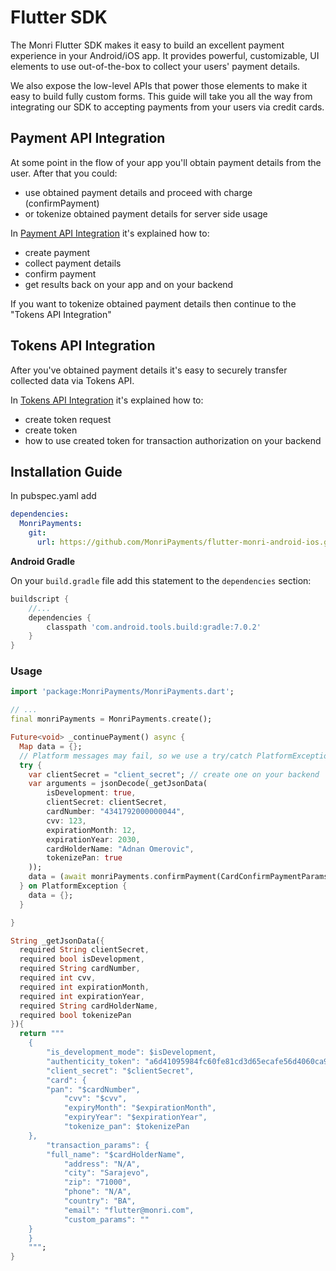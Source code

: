 # Flutter SDK

The Monri Flutter SDK makes it easy to build an excellent payment experience in your Android/iOS app. It provides
powerful, customizable, UI elements to use out-of-the-box to collect your users' payment details.

We also expose the low-level APIs that power those elements to make it easy to build fully custom forms. This guide will
take you all the way from integrating our SDK to accepting payments from your users via credit cards.

## Payment API Integration

At some point in the flow of your app you'll obtain payment details from the user. After that you could:

* use obtained payment details and proceed with charge (confirmPayment)
* or tokenize obtained payment details for server side usage

In [Payment API Integration](payment-api-integration.md) it's explained how to:

* create payment
* collect payment details
* confirm payment
* get results back on your app and on your backend

If you want to tokenize obtained payment details then continue to the "Tokens API Integration"

## Tokens API Integration

After you've obtained payment details it's easy to securely transfer collected data via Tokens API.

In [Tokens API Integration](tokens-api-integration.md) it's explained how to:

* create token request
* create token
* how to use created token for transaction authorization on your backend

## Installation Guide

In pubspec.yaml add

```yaml
dependencies:
  MonriPayments:
    git:
      url: https://github.com/MonriPayments/flutter-monri-android-ios.git
```

**Android Gradle**

On your `build.gradle` file add this statement to the `dependencies` section:

```groovy
buildscript {
    //...
    dependencies {
        classpath 'com.android.tools.build:gradle:7.0.2'
    }
}
```

### Usage

```dart
import 'package:MonriPayments/MonriPayments.dart';
```

```dart
// ...
final monriPayments = MonriPayments.create();

Future<void> _continuePayment() async {
  Map data = {};
  // Platform messages may fail, so we use a try/catch PlatformException.
  try {
    var clientSecret = "client_secret"; // create one on your backend
    var arguments = jsonDecode(_getJsonData(
        isDevelopment: true,
        clientSecret: clientSecret,
        cardNumber: "4341792000000044",
        cvv: 123,
        expirationMonth: 12,
        expirationYear: 2030,
        cardHolderName: "Adnan Omerovic",
        tokenizePan: true
    ));
    data = (await monriPayments.confirmPayment(CardConfirmPaymentParams.fromJSON(arguments))).toJson();
  } on PlatformException {
    data = {};
  }

}

String _getJsonData({
  required String clientSecret,
  required bool isDevelopment,
  required String cardNumber,
  required int cvv,
  required int expirationMonth,
  required int expirationYear,
  required String cardHolderName,
  required bool tokenizePan
}){
  return """
    {
        "is_development_mode": $isDevelopment,
        "authenticity_token": "a6d41095984fc60fe81cd3d65ecafe56d4060ca9", //available on merchant's dashboard
        "client_secret": "$clientSecret",
        "card": {
        "pan": "$cardNumber",
            "cvv": "$cvv",
            "expiryMonth": "$expirationMonth",
            "expiryYear": "$expirationYear",
            "tokenize_pan": $tokenizePan
    },
        "transaction_params": {
        "full_name": "$cardHolderName",
            "address": "N/A",
            "city": "Sarajevo",
            "zip": "71000",
            "phone": "N/A",
            "country": "BA",
            "email": "flutter@monri.com",
            "custom_params": ""
    }
    }
    """;
}
```

